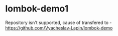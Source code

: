 # lombok-demo1
Repository isn't supported, cause of transfered to - https://github.com/Vyacheslav-Lapin/lombok-demo
